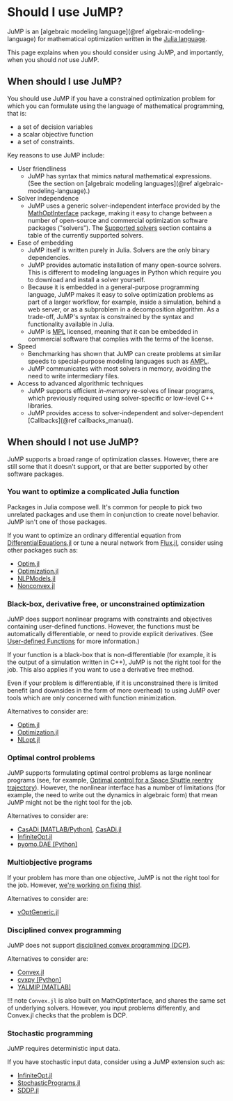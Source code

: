 # Should I use JuMP?

JuMP is an [algebraic modeling language](@ref algebraic-modeling-language) for
mathematical optimization written in the [Julia language](https://julialang.org).

This page explains when you should consider using JuMP, and importantly, when
you should _not_ use JuMP.

## When should I use JuMP?

You should use JuMP if you have a constrained optimization problem for which you
can formulate using the language of mathematical programming, that is:

 * a set of decision variables
 * a scalar objective function
 * a set of constraints.

Key reasons to use JuMP include:

 - User friendliness
   - JuMP has syntax that mimics natural mathematical expressions. (See the
     section on [algebraic modeling languages](@ref algebraic-modeling-language).)
 - Solver independence
   - JuMP uses a generic solver-independent interface provided by the
     [MathOptInterface](https://github.com/jump-dev/MathOptInterface.jl)
     package, making it easy to change between a number of open-source and
     commercial optimization software packages ("solvers"). The
     [Supported solvers](@ref) section contains a table of the currently
     supported solvers.
 - Ease of embedding
   - JuMP itself is written purely in Julia. Solvers are the only binary
     dependencies.
   - JuMP provides automatic installation of many open-source solvers. This is
     different to modeling languages in Python which require you to download
     and install a solver yourself.
   - Because it is embedded in a general-purpose programming language, JuMP
     makes it easy to solve optimization problems as part of a larger workflow,
     for example, inside a simulation, behind a web server, or as a subproblem
     in a decomposition algorithm. As a trade-off, JuMP's syntax is constrained
     by the syntax and functionality available in Julia.
   - JuMP is [MPL](https://www.mozilla.org/MPL/2.0/) licensed, meaning that it
     can be embedded in commercial software that complies with the terms of the
     license.
 - Speed
   - Benchmarking has shown that JuMP can create problems at similar speeds to
     special-purpose modeling languages such as [AMPL](https://ampl.com/).
   - JuMP communicates with most solvers in memory, avoiding the need to write
     intermediary files.
 - Access to advanced algorithmic techniques
   - JuMP supports efficient _in-memory_ re-solves of linear programs, which
     previously required using solver-specific or low-level C++ libraries.
   - JuMP provides access to solver-independent and solver-dependent
     [Callbacks](@ref callbacks_manual).

## When should I not use JuMP?

JuMP supports a broad range of optimization classes. However, there are still
some that it doesn't support, or that are better supported by other software
packages.

### You want to optimize a complicated Julia function

Packages in Julia compose well. It's common for people to pick two unrelated
packages and use them in conjunction to create novel behavior. JuMP isn't one of
those packages.

If you want to optimize an ordinary differential equation from
[DifferentialEquations.jl](https://github.com/SciML/DifferentialEquations.jl)
or tune a neural network from [Flux.jl](https://github.com/FluxML/Flux.jl),
consider using other packages such as:

 * [Optim.jl](https://github.com/JuliaNLSolvers/Optim.jl)
 * [Optimization.jl](https://github.com/SciML/Optimization.jl)
 * [NLPModels.jl](https://github.com/JuliaSmoothOptimizers/NLPModels.jl)
 * [Nonconvex.jl](https://github.com/JuliaNonconvex/Nonconvex.jl)

### Black-box, derivative free, or unconstrained optimization

JuMP does support nonlinear programs with constraints and objectives containing
user-defined functions. However, the functions must be automatically
differentiable, or need to provide explicit derivatives. (See
[User-defined Functions](@ref) for more information.)

If your function is a black-box that is non-differentiable (for example, it is
the output of a simulation written in C++), JuMP is not the right tool for the
job. This also applies if you want to use a derivative free method.

Even if your problem is differentiable, if it is unconstrained there is limited
benefit (and downsides in the form of more overhead) to using JuMP over tools
which are only concerned with function minimization.

Alternatives to consider are:

 * [Optim.jl](https://github.com/JuliaNLSolvers/Optim.jl)
 * [Optimization.jl](https://github.com/SciML/Optimization.jl)
 * [NLopt.jl](https://github.com/JuliaOpt/NLopt.jl)

### Optimal control problems

JuMP supports formulating optimal control problems as large nonlinear programs
(see, for example, [Optimal control for a Space Shuttle reentry trajectory](@ref)).
However, the nonlinear interface has a number of limitations (for example, the
need to write out the dynamics in algebraic form) that mean JuMP might not be
the right tool for the job.

Alternatives to consider are:

 * [CasADi [MATLAB/Python]](https://web.casadi.org),
   [CasADi.jl](https://github.com/ichatzinikolaidis/CasADi.jl)
 * [InfiniteOpt.jl](https://github.com/infiniteopt/InfiniteOpt.jl)
 * [pyomo.DAE [Python]](https://pyomo.readthedocs.io/en/stable/modeling_extensions/dae.html)

### Multiobjective programs

If your problem has more than one objective, JuMP is not the right tool for the
job. However, [we're working on fixing this!](https://github.com/jump-dev/JuMP.jl/issues/2099).

Alternatives to consider are:

 * [vOptGeneric.jl](https://github.com/vOptSolver/vOptGeneric.jl)

### Disciplined convex programming

JuMP does not support [disciplined convex programming (DCP)](https://dcp.stanford.edu).

Alternatives to consider are:

 * [Convex.jl](https://github.com/jump-dev/Convex.jl)
 * [cvxpy [Python]](https://github.com/cvxpy/cvxpy)
 * [YALMIP [MATLAB]](https://yalmip.github.io)

!!! note
    `Convex.jl` is also built on MathOptInterface, and shares the same set of
    underlying solvers. However, you input problems differently, and Convex.jl
    checks that the problem is DCP.

### Stochastic programming

JuMP requires deterministic input data.

If you have stochastic input data, consider using a JuMP extension such as:

 * [InfiniteOpt.jl](https://github.com/infiniteopt/InfiniteOpt.jl)
 * [StochasticPrograms.jl](https://github.com/martinbiel/StochasticPrograms.jl)
 * [SDDP.jl](https://github.com/odow/SDDP.jl)
